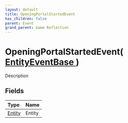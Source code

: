 ```yaml
---
layout: default
title: OpeningPortalStartedEvent
has_children: false
parent: Event
grand_parent: Game Reflection
---
```

# OpeningPortalStartedEvent( [ EntityEventBase ](/docs/game-reflection/events/entity_event_base) )
Description 

## Fields

| Type | Name |
|:-------------|:--------------|
| [Entity](/docs/game-reflection/classes/entity) | Entity |

